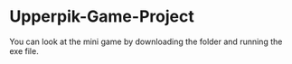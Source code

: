 # Upperpik-Game-Project

You can look at the mini game by downloading the folder and running the exe file.

